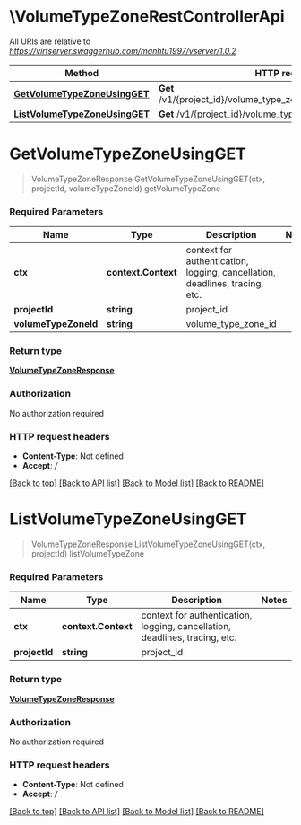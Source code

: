 # \VolumeTypeZoneRestControllerApi

All URIs are relative to *https://virtserver.swaggerhub.com/manhtu1997/vserver/1.0.2*

Method | HTTP request | Description
------------- | ------------- | -------------
[**GetVolumeTypeZoneUsingGET**](VolumeTypeZoneRestControllerApi.md#GetVolumeTypeZoneUsingGET) | **Get** /v1/{project_id}/volume_type_zones/{volume_type_zone_id} | getVolumeTypeZone
[**ListVolumeTypeZoneUsingGET**](VolumeTypeZoneRestControllerApi.md#ListVolumeTypeZoneUsingGET) | **Get** /v1/{project_id}/volume_type_zones | listVolumeTypeZone


# **GetVolumeTypeZoneUsingGET**
> VolumeTypeZoneResponse GetVolumeTypeZoneUsingGET(ctx, projectId, volumeTypeZoneId)
getVolumeTypeZone

### Required Parameters

Name | Type | Description  | Notes
------------- | ------------- | ------------- | -------------
 **ctx** | **context.Context** | context for authentication, logging, cancellation, deadlines, tracing, etc.
  **projectId** | **string**| project_id | 
  **volumeTypeZoneId** | **string**| volume_type_zone_id | 

### Return type

[**VolumeTypeZoneResponse**](VolumeTypeZoneResponse.md)

### Authorization

No authorization required

### HTTP request headers

 - **Content-Type**: Not defined
 - **Accept**: */*

[[Back to top]](#) [[Back to API list]](../README.md#documentation-for-api-endpoints) [[Back to Model list]](../README.md#documentation-for-models) [[Back to README]](../README.md)

# **ListVolumeTypeZoneUsingGET**
> VolumeTypeZoneResponse ListVolumeTypeZoneUsingGET(ctx, projectId)
listVolumeTypeZone

### Required Parameters

Name | Type | Description  | Notes
------------- | ------------- | ------------- | -------------
 **ctx** | **context.Context** | context for authentication, logging, cancellation, deadlines, tracing, etc.
  **projectId** | **string**| project_id | 

### Return type

[**VolumeTypeZoneResponse**](VolumeTypeZoneResponse.md)

### Authorization

No authorization required

### HTTP request headers

 - **Content-Type**: Not defined
 - **Accept**: */*

[[Back to top]](#) [[Back to API list]](../README.md#documentation-for-api-endpoints) [[Back to Model list]](../README.md#documentation-for-models) [[Back to README]](../README.md)

